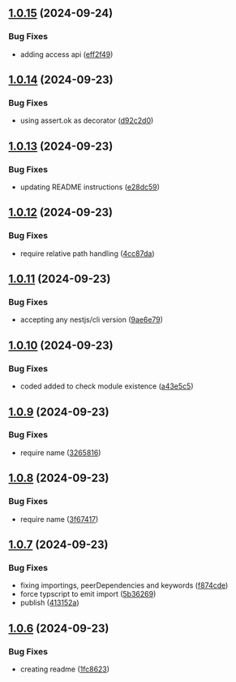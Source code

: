 ## [1.0.15](https://github.com/codibre/nestjs-auto-reflect-metadata-emitter/compare/v1.0.14...v1.0.15) (2024-09-24)


### Bug Fixes

* adding access api ([eff2f49](https://github.com/codibre/nestjs-auto-reflect-metadata-emitter/commit/eff2f49c22b6c4d533a9ec5194de84dd3e03dcd3))

## [1.0.14](https://github.com/codibre/nestjs-auto-reflect-metadata-emitter/compare/v1.0.13...v1.0.14) (2024-09-23)


### Bug Fixes

* using assert.ok as decorator ([d92c2d0](https://github.com/codibre/nestjs-auto-reflect-metadata-emitter/commit/d92c2d06a452d3f8ba9f1cc0497c05988d4cc855))

## [1.0.13](https://github.com/codibre/nestjs-auto-reflect-metadata-emitter/compare/v1.0.12...v1.0.13) (2024-09-23)


### Bug Fixes

* updating README instructions ([e28dc59](https://github.com/codibre/nestjs-auto-reflect-metadata-emitter/commit/e28dc5927180edeca49dfe5bcd27c26a248a28ef))

## [1.0.12](https://github.com/codibre/nestjs-auto-reflect-metadata-emitter/compare/v1.0.11...v1.0.12) (2024-09-23)


### Bug Fixes

* require relative path handling ([4cc87da](https://github.com/codibre/nestjs-auto-reflect-metadata-emitter/commit/4cc87da2e7f78d1d0d4890a27fa999b0f1d957b3))

## [1.0.11](https://github.com/codibre/nestjs-auto-reflect-metadata-emitter/compare/v1.0.10...v1.0.11) (2024-09-23)


### Bug Fixes

* accepting any nestjs/cli version ([9ae6e79](https://github.com/codibre/nestjs-auto-reflect-metadata-emitter/commit/9ae6e793441c93edeaf8fcc4cead295f0de2af6f))

## [1.0.10](https://github.com/codibre/nestjs-auto-reflect-metadata-emitter/compare/v1.0.9...v1.0.10) (2024-09-23)


### Bug Fixes

* coded added to check module existence ([a43e5c5](https://github.com/codibre/nestjs-auto-reflect-metadata-emitter/commit/a43e5c56856915e4663beb5be98b7de1499135c5))

## [1.0.9](https://github.com/codibre/nestjs-auto-reflect-metadata-emitter/compare/v1.0.8...v1.0.9) (2024-09-23)


### Bug Fixes

* require name ([3265816](https://github.com/codibre/nestjs-auto-reflect-metadata-emitter/commit/32658165fd9f0f765f55d6c1f8b57b73402dcbb3))

## [1.0.8](https://github.com/codibre/nestjs-auto-reflect-metadata-emitter/compare/v1.0.7...v1.0.8) (2024-09-23)


### Bug Fixes

* require name ([3f67417](https://github.com/codibre/nestjs-auto-reflect-metadata-emitter/commit/3f67417107e3cac9e34ee1a195beb44f3ec4291a))

## [1.0.7](https://github.com/codibre/nestjs-auto-reflect-metadata-emitter/compare/v1.0.6...v1.0.7) (2024-09-23)


### Bug Fixes

* fixing importings, peerDependencies and keywords ([f874cde](https://github.com/codibre/nestjs-auto-reflect-metadata-emitter/commit/f874cdefc02ce52a0031dda9affd9e13b5bc1f8c))
* force typscript to emit import ([5b36269](https://github.com/codibre/nestjs-auto-reflect-metadata-emitter/commit/5b3626975c53ef532fe9d522c92fe4ec98fb3408))
* publish ([413152a](https://github.com/codibre/nestjs-auto-reflect-metadata-emitter/commit/413152a109f2a7b60ab6324a3363bb64a373aa12))

## [1.0.6](https://github.com/codibre/nestjs-auto-reflect-metadata-emitter/compare/v1.0.5...v1.0.6) (2024-09-23)


### Bug Fixes

* creating readme ([1fc8623](https://github.com/codibre/nestjs-auto-reflect-metadata-emitter/commit/1fc8623f6562139675f7cd19b41e6686cda64bc6))
